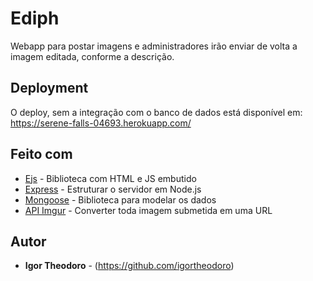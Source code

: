 # Ediph

Webapp para postar imagens e administradores irão enviar de volta a imagem editada, conforme a descrição.

## Deployment

O deploy, sem a integração com o banco de dados está disponível em: https://serene-falls-04693.herokuapp.com/

## Feito com

* [Ejs](https://www.npmjs.com/package/ejs) - Biblioteca com HTML e JS embutido
* [Express](https://expressjs.com/pt-br/) - Estruturar o servidor em Node.js
* [Mongoose](https://www.npmjs.com/package/mongoose) - Biblioteca para modelar os dados
* [API Imgur](https://api.imgur.com/) - Converter toda imagem submetida em uma URL

## Autor

* **Igor Theodoro** - (https://github.com/igortheodoro)

